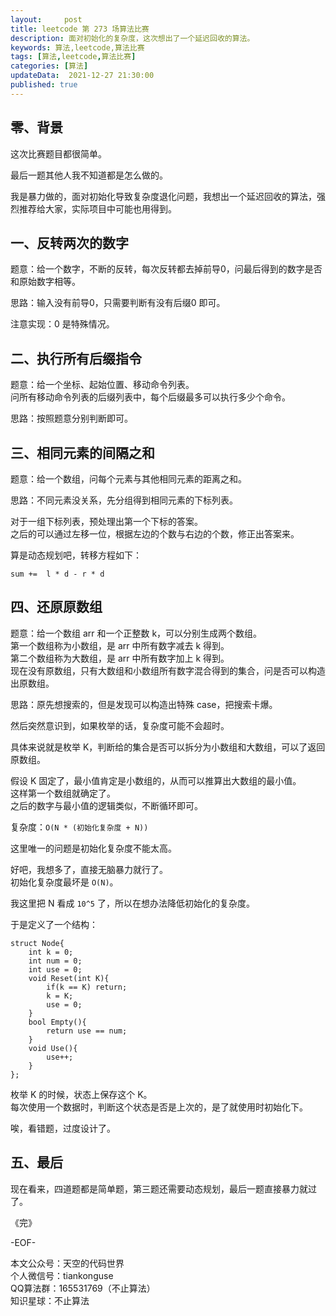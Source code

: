 ```yaml
---   
layout:     post  
title: leetcode 第 273 场算法比赛  
description: 面对初始化的复杂度，这次想出了一个延迟回收的算法。       
keywords: 算法,leetcode,算法比赛  
tags: [算法,leetcode,算法比赛]    
categories: [算法]  
updateData:  2021-12-27 21:30:00  
published: true  
---  
```



## 零、背景  


这次比赛题目都很简单。  


最后一题其他人我不知道都是怎么做的。  


我是暴力做的，面对初始化导致复杂度退化问题，我想出一个延迟回收的算法，强烈推荐给大家，实际项目中可能也用得到。  



## 一、反转两次的数字  


题意：给一个数字，不断的反转，每次反转都去掉前导0，问最后得到的数字是否和原始数字相等。  


思路：输入没有前导0，只需要判断有没有后缀0 即可。  


注意实现：0 是特殊情况。  


## 二、执行所有后缀指令  


题意：给一个坐标、起始位置、移动命令列表。  
问所有移动命令列表的后缀列表中，每个后缀最多可以执行多少个命令。  


思路：按照题意分别判断即可。  


## 三、相同元素的间隔之和  


题意：给一个数组，问每个元素与其他相同元素的距离之和。  


思路：不同元素没关系，先分组得到相同元素的下标列表。  


对于一组下标列表，预处理出第一个下标的答案。  
之后的可以通过左移一位，根据左边的个数与右边的个数，修正出答案来。  


算是动态规划吧，转移方程如下：


```
sum +=  l * d - r * d
```


## 四、还原原数组  


题意：给一个数组 arr 和一个正整数 k，可以分别生成两个数组。  
第一个数组称为小数组，是 arr 中所有数字减去 k 得到。  
第二个数组称为大数组，是 arr 中所有数字加上 k 得到。  
现在没有原数组，只有大数组和小数组所有数字混合得到的集合，问是否可以构造出原数组。  


思路：原先想搜索的，但是发现可以构造出特殊 case，把搜索卡爆。  


然后突然意识到，如果枚举的话，复杂度可能不会超时。  


具体来说就是枚举 K，判断给的集合是否可以拆分为小数组和大数组，可以了返回原数组。  



假设 K 固定了，最小值肯定是小数组的，从而可以推算出大数组的最小值。  
这样第一个数组就确定了。  
之后的数字与最小值的逻辑类似，不断循环即可。  


复杂度：`O(N * (初始化复杂度 + N))`  


这里唯一的问题是初始化复杂度不能太高。  


好吧，我想多了，直接无脑暴力就行了。  
初始化复杂度最坏是 `O(N)`。  



我这里把 N 看成 `10^5` 了，所以在想办法降低初始化的复杂度。  


于是定义了一个结构：  


```
struct Node{
    int k = 0;
    int num = 0;
    int use = 0;
    void Reset(int K){
        if(k == K) return;
        k = K;
        use = 0;
    }
    bool Empty(){
        return use == num;
    }
    void Use(){
        use++;
    }
};
```

枚举 K 的时候，状态上保存这个 K。  
每次使用一个数据时，判断这个状态是否是上次的，是了就使用时初始化下。  


唉，看错题，过度设计了。  


## 五、最后  


现在看来，四道题都是简单题，第三题还需要动态规划，最后一题直接暴力就过了。  





《完》  


-EOF-  



本文公众号：天空的代码世界  
个人微信号：tiankonguse  
QQ算法群：165531769（不止算法）  
知识星球：不止算法  

